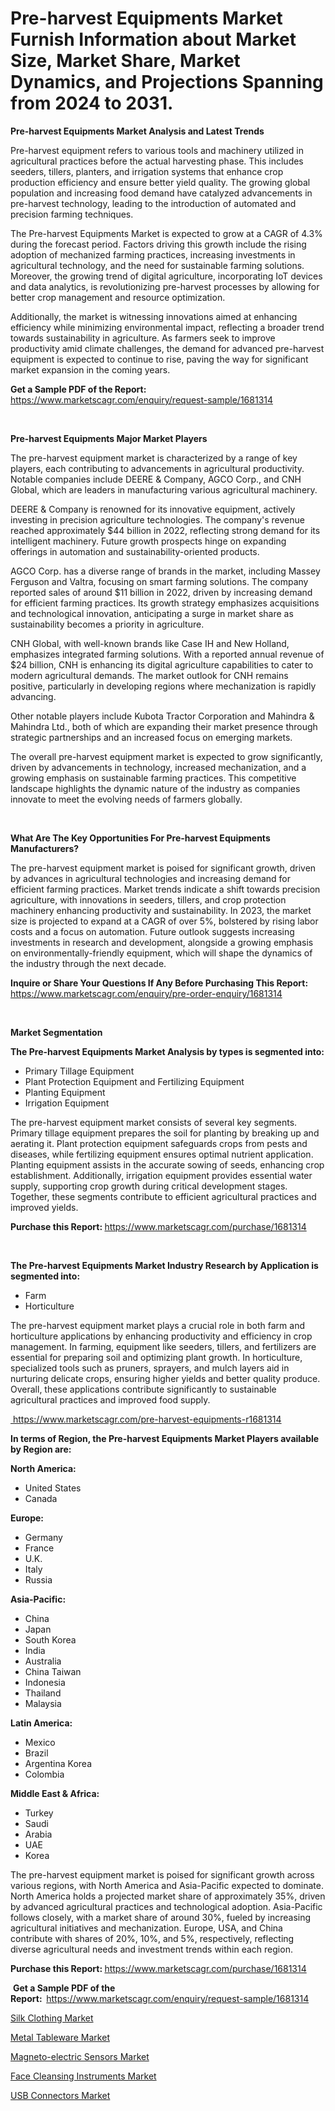 <p><h1>Pre-harvest Equipments Market Furnish Information about Market Size, Market Share, Market Dynamics, and Projections Spanning from 2024 to 2031.</h1></p><p><strong>Pre-harvest Equipments Market Analysis and Latest Trends</strong></p>
<p><p>Pre-harvest equipment refers to various tools and machinery utilized in agricultural practices before the actual harvesting phase. This includes seeders, tillers, planters, and irrigation systems that enhance crop production efficiency and ensure better yield quality. The growing global population and increasing food demand have catalyzed advancements in pre-harvest technology, leading to the introduction of automated and precision farming techniques.</p><p>The Pre-harvest Equipments Market is expected to grow at a CAGR of 4.3% during the forecast period. Factors driving this growth include the rising adoption of mechanized farming practices, increasing investments in agricultural technology, and the need for sustainable farming solutions. Moreover, the growing trend of digital agriculture, incorporating IoT devices and data analytics, is revolutionizing pre-harvest processes by allowing for better crop management and resource optimization.</p><p>Additionally, the market is witnessing innovations aimed at enhancing efficiency while minimizing environmental impact, reflecting a broader trend towards sustainability in agriculture. As farmers seek to improve productivity amid climate challenges, the demand for advanced pre-harvest equipment is expected to continue to rise, paving the way for significant market expansion in the coming years.</p></p>
<p><strong>Get a Sample PDF of the Report:&nbsp;</strong> <a href="https://www.marketscagr.com/enquiry/request-sample/1681314?utm_campaign=1285&utm_medium=2&utm_source=Github&utm_content=ia&utm_term=04102024&utm_id=pre-harvest-equipments">https://www.marketscagr.com/enquiry/request-sample/1681314</a></p>
<p>&nbsp;</p>
<p><strong>Pre-harvest Equipments Major Market Players</strong></p>
<p><p>The pre-harvest equipment market is characterized by a range of key players, each contributing to advancements in agricultural productivity. Notable companies include DEERE & Company, AGCO Corp., and CNH Global, which are leaders in manufacturing various agricultural machinery. </p><p>DEERE & Company is renowned for its innovative equipment, actively investing in precision agriculture technologies. The company's revenue reached approximately $44 billion in 2022, reflecting strong demand for its intelligent machinery. Future growth prospects hinge on expanding offerings in automation and sustainability-oriented products.</p><p>AGCO Corp. has a diverse range of brands in the market, including Massey Ferguson and Valtra, focusing on smart farming solutions. The company reported sales of around $11 billion in 2022, driven by increasing demand for efficient farming practices. Its growth strategy emphasizes acquisitions and technological innovation, anticipating a surge in market share as sustainability becomes a priority in agriculture.</p><p>CNH Global, with well-known brands like Case IH and New Holland, emphasizes integrated farming solutions. With a reported annual revenue of $24 billion, CNH is enhancing its digital agriculture capabilities to cater to modern agricultural demands. The market outlook for CNH remains positive, particularly in developing regions where mechanization is rapidly advancing.</p><p>Other notable players include Kubota Tractor Corporation and Mahindra & Mahindra Ltd., both of which are expanding their market presence through strategic partnerships and an increased focus on emerging markets.</p><p>The overall pre-harvest equipment market is expected to grow significantly, driven by advancements in technology, increased mechanization, and a growing emphasis on sustainable farming practices. This competitive landscape highlights the dynamic nature of the industry as companies innovate to meet the evolving needs of farmers globally.</p></p>
<p>&nbsp;</p>
<p><strong>What Are The Key Opportunities For Pre-harvest Equipments Manufacturers?</strong></p>
<p><p>The pre-harvest equipment market is poised for significant growth, driven by advances in agricultural technologies and increasing demand for efficient farming practices. Market trends indicate a shift towards precision agriculture, with innovations in seeders, tillers, and crop protection machinery enhancing productivity and sustainability. In 2023, the market size is projected to expand at a CAGR of over 5%, bolstered by rising labor costs and a focus on automation. Future outlook suggests increasing investments in research and development, alongside a growing emphasis on environmentally-friendly equipment, which will shape the dynamics of the industry through the next decade.</p></p>
<p><strong>Inquire or Share Your Questions If Any Before Purchasing This Report:</strong> <a href="https://www.marketscagr.com/enquiry/pre-order-enquiry/1681314?utm_campaign=1285&utm_medium=2&utm_source=Github&utm_content=ia&utm_term=04102024&utm_id=pre-harvest-equipments">https://www.marketscagr.com/enquiry/pre-order-enquiry/1681314</a></p>
<p>&nbsp;</p>
<p><strong>Market Segmentation</strong></p>
<p><strong>The Pre-harvest Equipments Market Analysis by types is segmented into:</strong></p>
<p><ul><li>Primary Tillage Equipment</li><li>Plant Protection Equipment and Fertilizing Equipment</li><li>Planting Equipment</li><li>Irrigation Equipment</li></ul></p>
<p><p>The pre-harvest equipment market consists of several key segments. Primary tillage equipment prepares the soil for planting by breaking up and aerating it. Plant protection equipment safeguards crops from pests and diseases, while fertilizing equipment ensures optimal nutrient application. Planting equipment assists in the accurate sowing of seeds, enhancing crop establishment. Additionally, irrigation equipment provides essential water supply, supporting crop growth during critical development stages. Together, these segments contribute to efficient agricultural practices and improved yields.</p></p>
<p><strong>Purchase this Report:&nbsp;</strong><a href="https://www.marketscagr.com/purchase/1681314?utm_campaign=1285&utm_medium=2&utm_source=Github&utm_content=ia&utm_term=04102024&utm_id=pre-harvest-equipments">https://www.marketscagr.com/purchase/1681314</a></p>
<p>&nbsp;</p>
<p><strong>The Pre-harvest Equipments Market Industry Research by Application is segmented into:</strong></p>
<p><ul><li>Farm</li><li>Horticulture</li></ul></p>
<p><p>The pre-harvest equipment market plays a crucial role in both farm and horticulture applications by enhancing productivity and efficiency in crop management. In farming, equipment like seeders, tillers, and fertilizers are essential for preparing soil and optimizing plant growth. In horticulture, specialized tools such as pruners, sprayers, and mulch layers aid in nurturing delicate crops, ensuring higher yields and better quality produce. Overall, these applications contribute significantly to sustainable agricultural practices and improved food supply.</p></p>
<p><a href="https://www.marketscagr.com/pre-harvest-equipments-r1681314?utm_campaign=1285&utm_medium=2&utm_source=Github&utm_content=ia&utm_term=04102024&utm_id=pre-harvest-equipments">&nbsp;https://www.marketscagr.com/pre-harvest-equipments-r1681314</a></p>
<p><strong>In terms of Region, the Pre-harvest Equipments Market Players available by Region are:</strong></p>
<p>
    <p> <strong> North America: </strong>
        <ul>
            <li>United States</li>
            <li>Canada</li>
        </ul>
        </p> 
    <p> <strong> Europe: </strong>
        <ul>
            <li>Germany</li>
            <li>France</li>
            <li>U.K.</li>
            <li>Italy</li>
            <li>Russia</li>
        </ul>
        </p> 
    <p> <strong> Asia-Pacific: </strong>
        <ul>
            <li>China</li>
            <li>Japan</li>
            <li>South Korea</li>
            <li>India</li>
            <li>Australia</li>
            <li>China Taiwan</li>
            <li>Indonesia</li>
            <li>Thailand</li>
            <li>Malaysia</li>
        </ul>
        </p> 
    <p> <strong> Latin America: </strong>
        <ul>
            <li>Mexico</li>
            <li>Brazil</li>
            <li>Argentina Korea</li>
            <li>Colombia</li>
        </ul>
        </p> 
    <p> <strong> Middle East & Africa: </strong>
        <ul>
            <li>Turkey</li>
            <li>Saudi</li>
            <li>Arabia</li>
            <li>UAE</li>
            <li>Korea</li>
        </ul>
    </p>
    </p>
<p><p>The pre-harvest equipment market is poised for significant growth across various regions, with North America and Asia-Pacific expected to dominate. North America holds a projected market share of approximately 35%, driven by advanced agricultural practices and technological adoption. Asia-Pacific follows closely, with a market share of around 30%, fueled by increasing agricultural initiatives and mechanization. Europe, USA, and China contribute with shares of 20%, 10%, and 5%, respectively, reflecting diverse agricultural needs and investment trends within each region.</p></p>
<p><strong>Purchase this Report: </strong><a href="https://www.marketscagr.com/purchase/1681314?utm_campaign=1285&utm_medium=2&utm_source=Github&utm_content=ia&utm_term=04102024&utm_id=pre-harvest-equipments">https://www.marketscagr.com/purchase/1681314</a></p>
<p>&nbsp;<strong>Get a Sample PDF of the Report:&nbsp;&nbsp;</strong><a href="https://www.marketscagr.com/enquiry/request-sample/1681314?utm_campaign=1285&utm_medium=2&utm_source=Github&utm_content=ia&utm_term=04102024&utm_id=pre-harvest-equipments">https://www.marketscagr.com/enquiry/request-sample/1681314</a></p>
<p><strong></strong></p>
<p><p><a href="https://www.linkedin.com/pulse/global-silk-clothing-market-product-types-applications-regional-wbt0c?utm_campaign=1285&utm_medium=2&utm_source=Github&utm_content=ia&utm_term=04102024&utm_id=pre-harvest-equipments">Silk Clothing Market</a></p><p><a href="https://www.linkedin.com/pulse/pioneering-growth-analyzing-global-metal-tableware-market-dynamics-xkqac?utm_campaign=1285&utm_medium=2&utm_source=Github&utm_content=ia&utm_term=04102024&utm_id=pre-harvest-equipments">Metal Tableware Market</a></p><p><a href="https://issuu.com/reportprime-2/docs/magneto-electric-sensors-market-siz_8fe58c38bad949?utm_campaign=1285&utm_medium=2&utm_source=Github&utm_content=ia&utm_term=04102024&utm_id=pre-harvest-equipments">Magneto-electric Sensors Market</a></p><p><a href="https://www.linkedin.com/pulse/unveiling-market-trends-global-face-cleansing-instruments-growth-7cifc?utm_campaign=1285&utm_medium=2&utm_source=Github&utm_content=ia&utm_term=04102024&utm_id=pre-harvest-equipments">Face Cleansing Instruments Market</a></p><p><a href="https://www.linkedin.com/pulse/investing-usb-connectors-market-trends-leading-products-qzvre?utm_campaign=1285&utm_medium=2&utm_source=Github&utm_content=ia&utm_term=04102024&utm_id=pre-harvest-equipments">USB Connectors Market</a></p></p>